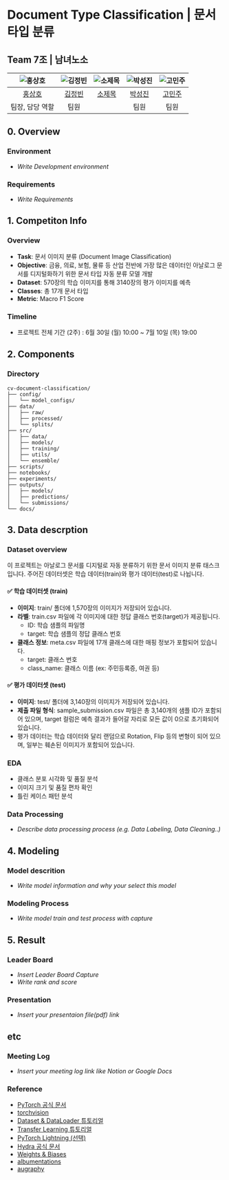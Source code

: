 # Document Type Classification | 문서 타입 분류
## Team 7조 | 남녀노소

| ![홍상호](https://avatars.githubusercontent.com/u/156163982?v=4) | ![김정빈](https://avatars.githubusercontent.com/u/156163982?v=4) | ![소제목](https://avatars.githubusercontent.com/u/156163982?v=4) | ![박성진](https://avatars.githubusercontent.com/u/156163982?v=4) | ![고민주](https://avatars.githubusercontent.com/u/156163982?v=4) |
| :--------------------------------------------------------------: | :--------------------------------------------------------------: | :--------------------------------------------------------------: | :--------------------------------------------------------------: | :--------------------------------------------------------------: |
|            [홍상호](https://github.com/UpstageAILab)             |            [김정빈](https://github.com/UpstageAILab)             |            [소제목](https://github.com/UpstageAILab)             |            [박성진](https://github.com/UpstageAILab)             |            [고민주](https://github.com/UpstageAILab)             |
|                            팀장, 담당 역할                             |                            팀원                             |                                                         |                            팀원                             |                            팀원                             |

## 0. Overview
### Environment
- _Write Development environment_

### Requirements
- _Write Requirements_

## 1. Competiton Info

### Overview

- **Task**: 문서 이미지 분류 (Document Image Classification)
- **Objective**: 금융, 의료, 보험, 물류 등 산업 전반에 가장 많은 데이터인 아날로그 문서를 디지털화하기 위한 문서 타입 자동 분류 모델 개발
- **Dataset**: 570장의 학습 이미지를 통해 3140장의 평가 이미지를 예측
- **Classes**: 총 17개 문서 타입
- **Metric**: Macro F1 Score

### Timeline

- 프로젝트 전체 기간 (2주) : 6월 30일 (월) 10:00 ~ 7월 10일 (목) 19:00

## 2. Components

### Directory
```
cv-document-classification/
├── config/
│   └── model_configs/
├── data/
│   ├── raw/
│   ├── processed/
│   └── splits/
├── src/
│   ├── data/
│   ├── models/
│   ├── training/
│   ├── utils/
│   └── ensemble/
├── scripts/
├── notebooks/
├── experiments/
├── outputs/
│   ├── models/
│   ├── predictions/
│   └── submissions/
└── docs/

```

## 3. Data descrption

### Dataset overview

이 프로젝트는 아날로그 문서를 디지털로 자동 분류하기 위한 문서 이미지 분류 태스크입니다.
주어진 데이터셋은 학습 데이터(train)와 평가 데이터(test)로 나뉩니다.

#### ✅ 학습 데이터셋 (train)
- **이미지**: train/ 폴더에 1,570장의 이미지가 저장되어 있습니다.
- **라벨**: train.csv 파일에 각 이미지에 대한 정답 클래스 번호(target)가 제공됩니다.
    - ID: 학습 샘플의 파일명
    - target: 학습 샘플의 정답 클래스 번호
- **클래스 정보**: meta.csv 파일에 17개 클래스에 대한 매핑 정보가 포함되어 있습니다.
    - target: 클래스 번호
    - class_name: 클래스 이름 (ex: 주민등록증, 여권 등)

#### ✅ 평가 데이터셋 (test)
- **이미지**: test/ 폴더에 3,140장의 이미지가 저장되어 있습니다.
- **제출 파일 형식**: sample_submission.csv 파일은 총 3,140개의 샘플 ID가 포함되어 있으며, target 컬럼은 예측 결과가 들어갈 자리로 모든 값이 0으로 초기화되어 있습니다.
- 평가 데이터는 학습 데이터와 달리 랜덤으로 Rotation, Flip 등의 변형이 되어 있으며, 일부는 훼손된 이미지가 포함되어 있습니다.


### EDA

- 클래스 분포 시각화 및 품질 분석
- 이미지 크기 및 품질 편차 확인
- 틀린 케이스 패턴 분석

### Data Processing

- _Describe data processing process (e.g. Data Labeling, Data Cleaning..)_

## 4. Modeling

### Model descrition

- _Write model information and why your select this model_

### Modeling Process

- _Write model train and test process with capture_

## 5. Result

### Leader Board

- _Insert Leader Board Capture_
- _Write rank and score_

### Presentation

- _Insert your presentaion file(pdf) link_

## etc

### Meeting Log

- _Insert your meeting log link like Notion or Google Docs_

### Reference

- [PyTorch 공식 문서](https://pytorch.org/docs/stable/index.html)
- [torchvision](https://pytorch.org/vision/stable/index.html)
- [Dataset & DataLoader 튜토리얼](https://pytorch.org/tutorials/beginner/data_loading_tutorial.html)
- [Transfer Learning 튜토리얼](https://pytorch.org/tutorials/beginner/transfer_learning_tutorial.html)
- [PyTorch Lightning (선택)](https://lightning.ai/docs/pytorch/stable/)
- [Hydra 공식 문서](https://hydra.cc/docs/intro/)
- [Weights & Biases](https://docs.wandb.ai/)
- [albumentations](https://albumentations.ai/docs/)
- [augraphy](https://augraphy.com/)
